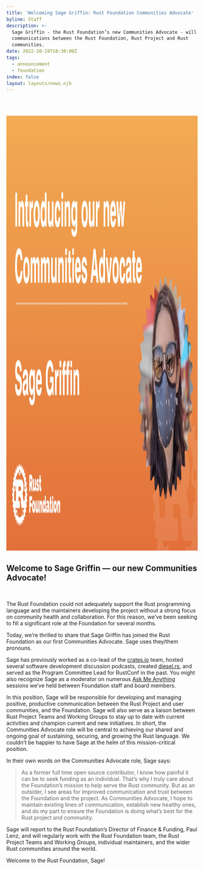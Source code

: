 ```yaml
---
title: 'Welcoming Sage Griffin: Rust Foundation Communities Advocate'
byline: Staff
description: >-
  Sage Griffin - the Rust Foundation’s new Communities Advocate - will support
  communications between the Rust Foundation, Rust Project and Rust
  communities. 
date: 2022-10-19T18:30:00Z
tags:
  - announcement
  - foundation
index: false
layout: layouts/news.njk
---
```

&nbsp;

## <img src="/img/news/2022-10-19-welcoming-sage-griffin/Image-10-18-2022-at-11.24-AM.jpg" width="2048" height="1146" />

## Welcome to Sage Griffin — our new Communities Advocate\!

&nbsp;

The Rust Foundation could not adequately support the Rust programming language and the maintainers developing the project without a strong focus on community health and collaboration. For this reason, we’ve been seeking to fill a significant role at the Foundation for several months.&nbsp;

Today, we’re thrilled to share that Sage Griffin has joined the Rust Foundation as our first Communities Advocate. Sage uses they/them pronouns.&nbsp;

Sage has previously worked as a co-lead of the [<u>crates.io</u>](https://crates.io/) team, hosted several software development discussion podcasts, created [<u>diesel.rs</u>](http://diesel.rs/), and served as the Program Committee Lead for RustConf in the past. You might also recognize Sage as a moderator on numerous [<u>Ask Me Anything</u>](https://foundation.rust-lang.org/news/2021-11-04-rust-foundation-ama-launch/) sessions we’ve held between Foundation staff and board members.&nbsp;

In this position, Sage will be responsible for developing and managing positive, productive communication between the Rust Project and user communities, and the Foundation. Sage will also serve as a liaison between Rust Project Teams and Working Groups to stay up to date with current activities and champion current and new initiatives. In short, the Communities Advocate role will be central to achieving our shared and ongoing goal of sustaining, securing, and growing the Rust language. We couldn’t be happier to have Sage at the helm of this mission-critical position.&nbsp;

In their own words on the Communities Advocate role, Sage says:

> As a former full time open source contributor, I know how painful it can be to seek funding as an individual. That’s why I truly care about the Foundation’s mission to help serve the Rust community. But as an outsider, I see areas for improved communication and trust between the Foundation and the project. As Communities Advocate, I hope to maintain existing lines of communication, establish new healthy ones, and do my part to ensure the Foundation is doing what’s best for the Rust project and community.

Sage will report to the Rust Foundation’s Director of Finance & Funding, Paul Lenz, and will regularly work with the Rust Foundation team, the Rust Project Teams and Working Groups, individual maintainers, and the wider Rust communities around the world.

Welcome to the Rust Foundation, Sage\!